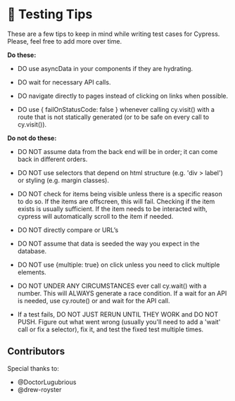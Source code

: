 # :test_tube: Testing Tips

These are a few tips to keep in mind while writing test cases for Cypress. Please, feel free to add more over time.

**Do these:**
- DO use asyncData in your components if they are hydrating.

- DO wait for necessary API calls.

- DO navigate directly to pages instead of clicking on links when possible.

- DO use { failOnStatusCode: false } whenever calling cy.visit() with a route that is not statically generated (or to be safe on every call to cy.visit()).

**Do not do these:**
- DO NOT assume data from the back end will be in order; it can come back in different orders.

- DO NOT use selectors that depend on html structure (e.g. 'div > label') or styling (e.g. margin classes).

- DO NOT check for items being visible unless there is a specific reason to do so. If the items are offscreen, this will fail. Checking if the item exists is usually sufficient. If the item needs to be interacted with, cypress will automatically scroll to the item if needed.

- DO NOT directly compare or URL’s

- DO NOT assume that data is seeded the way you expect in the database.

- DO NOT use {multiple: true} on click unless you need to click multiple elements.

- DO NOT UNDER ANY CIRCUMSTANCES ever call cy.wait() with a number. This will ALWAYS generate a race condition. If a wait for an API is needed, use cy.route() or and wait for the API call.

- If a test fails, DO NOT JUST RERUN UNTIL THEY WORK and DO NOT PUSH. Figure out what went wrong (usually you'll need to add a 'wait' call or fix a selector), fix it, and test the fixed
test multiple times.

## Contributors

Special thanks to:
 - @DoctorLugubrious
 - @drew-royster